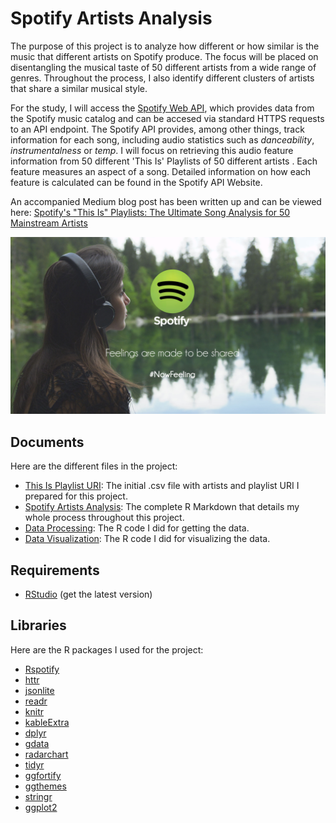 # Spotify Artists Analysis

The purpose of this project is to analyze how different or how similar is the music that different artists on Spotify produce. The focus will be placed on disentangling the musical taste of 50 different artists from a wide range of genres. Throughout the process, I also identify different clusters of artists that share a similar musical style.

For the study, I will access the [Spotify Web API](https://beta.developer.spotify.com/web-api/), which provides data from the Spotify music catalog and can be accesed via standard HTTPS requests to an API endpoint. The Spotify API provides, among other things, track information for each song, including audio statistics such as *danceability*, *instrumentalness* or *temp*. I will focus on retrieving this audio feature information from 50 different 'This Is' Playlists of 50 different artists . Each feature measures an aspect of a song. Detailed information on how each feature is calculated can be found in the Spotify API Website.

An accompanied Medium blog post has been written up and can be viewed here: [Spotify's "This Is" Playlists: The Ultimate Song Analysis for 50 Mainstream Artists](https://medium.freecodecamp.org/spotifys-this-is-playlists-the-ultimate-song-analysis-for-50-mainstream-artists-491882081819)

![spotify-image](spotify-image.jpg)

## Documents

Here are the different files in the project:

* [This Is Playlist URI](https://github.com/Rishika-Drona/Spotify-Artists-Analysis/blob/main/playlist-URI.csv): The initial .csv file with artists and playlist URI I prepared for this project.
* [Spotify Artists Analysis](https://github.com/Rishika-Drona/Spotify-Artists-Analysis/blob/main/Spotify-Artists-Analysis.Rmd): The complete R Markdown that details my whole process throughout this project.
* [Data Processing](https://github.com/Rishika-Drona/Spotify-Artists-Analysis/blob/main/Data-Processing.R): The R code I did for getting the data.
* [Data Visualization](https://github.com/Rishika-Drona/Spotify-Artists-Analysis/blob/main/Data-Visualization.R): The R code I did for visualizing the data.

## Requirements

* [RStudio](https://www.rstudio.com/) (get the latest version)

## Libraries

Here are the R packages I used for the project:

* [Rspotify](https://github.com/tiagomendesdantas/Rspotify)
* [httr](https://cran.r-project.org/web/packages/httr/index.html)
* [jsonlite](https://cran.r-project.org/web/packages/jsonlite/index.html)
* [readr](https://cran.r-project.org/web/packages/readr/index.html)
* [knitr](https://cran.r-project.org/web/packages/knitr/index.html)
* [kableExtra](https://cran.r-project.org/web/packages/kableExtra/index.html)
* [dplyr](https://cran.r-project.org/web/packages/dplyr/index.html)
* [gdata](https://cran.r-project.org/web/packages/gdata/index.html)
* [radarchart](https://cran.r-project.org/web/packages/radarchart/index.html)
* [tidyr](https://cran.r-project.org/web/packages/tidyr/index.html)
* [ggfortify](https://cran.r-project.org/web/packages/ggfortify/index.html)
* [ggthemes](https://cran.r-project.org/web/packages/ggthemes/index.html)
* [stringr](https://cran.r-project.org/web/packages/stringr/index.html)
* [ggplot2](https://cran.r-project.org/web/packages/ggplot2/index.html)


